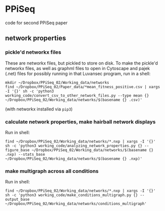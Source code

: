 
# PPiSeq
code for second PPiSeq paper

## network properties

### pickle'd networkx files

These are networkx files, but pickled to store on disk.
To make the pickle'd networkx files, as well as graphml files to open in
Cytoscape and pajek (.net) files for possibly running in that Luvansec program,
run in a shell:

    mkdir ~/Dropbox/PPiSeq_02/Working_data/networks
    find ~/Dropbox/PPiSeq_02/Paper_data/*mean_fitness_positive.csv | xargs -I '{}' sh -c 'python3 working_code/convert_csv_to_other_network_files.py --type mean {} ~/Dropbox/PPiSeq_02/Working_data/networks/$(basename {} .csv)'

(with networkx installed via `pip3`)

### calculate network properties, make hairball network displays

Run in shell:

    find ~/Dropbox/PPiSeq_02/Working_data/networks/*.nxp | xargs -I '{}' sh -c 'python3 working_code/analyzing_network_properties.py {} --figure_base ~/Dropbox/PPiSeq_02/Working_data/networks/$(basename {} .nxp) --stats_base ~/Dropbox/PPiSeq_02/Working_data/networks/$(basename {} .nxp)'

### make multigraph across all conditions

Run in shell:

    find ~/Dropbox/PPiSeq_02/Working_data/networks/*.nxp | xargs -I '{}' sh -c 'python3 working_code/make_conditions_multigraph.py {} --output_base ~/Dropbox/PPiSeq_02/Working_data/networks/conditions_multigraph'
